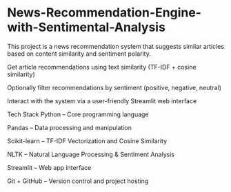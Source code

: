 # News-Recommendation-Engine-with-Sentimental-Analysis
This project is a news recommendation system that suggests similar articles based on content similarity and sentiment polarity. 

Get article recommendations using text similarity (TF-IDF + cosine similarity)

Optionally filter recommendations by sentiment (positive, negative, neutral)

Interact with the system via a user-friendly Streamlit web interface

Tech Stack
Python – Core programming language

Pandas – Data processing and manipulation

Scikit-learn – TF-IDF Vectorization and Cosine Similarity

NLTK – Natural Language Processing & Sentiment Analysis

Streamlit – Web app interface

Git + GitHub – Version control and project hosting

